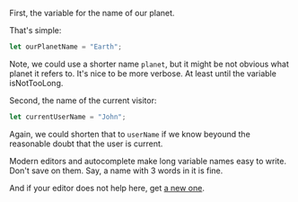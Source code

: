 First, the variable for the name of our planet.

That's simple:

```js
let ourPlanetName = "Earth";
```

Note, we could use a shorter name `planet`, but it might be not obvious what planet it refers to. It's nice to be more verbose. At least until the variable isNotTooLong.

Second, the name of the current visitor:

```js
let currentUserName = "John"; 
```

Again, we could shorten that to `userName` if we know beyound the reasonable doubt that the user is current.

Modern editors and autocomplete make long variable names easy to write. Don't save on them. Say, a name with 3 words in it is fine. 

And if your editor does not help here, get [a new one](/editor).
